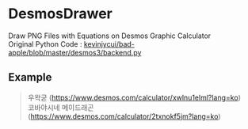 # DesmosDrawer
Draw PNG Files with Equations on Desmos Graphic Calculator<br>
Original Python Code : [kevinjycui/bad-apple/blob/master/desmos3/backend.py](https://github.com/kevinjycui/bad-apple/blob/master/desmos3/backend.py)

## Example
> 우왁굳 (https://www.desmos.com/calculator/xwlnu1elml?lang=ko) <br>
> 코바야시네 메이드래곤 (https://www.desmos.com/calculator/2txnokf5jm?lang=ko)
